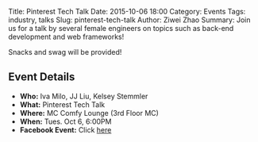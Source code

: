 Title: Pinterest Tech Talk
Date: 2015-10-06 18:00
Category: Events
Tags: industry, talks
Slug: pinterest-tech-talk
Author: Ziwei Zhao 
Summary: Join us for a talk by several female engineers on topics such as back-end development and web frameworks!

Snacks and swag will be provided!

## Event Details ##

+ **Who:** Iva Milo, JJ Liu, Kelsey Stemmler 
+ **What:** Pinterest Tech Talk
+ **Where:** MC Comfy Lounge (3rd Floor MC)
+ **When:** Tues. Oct 6, 6:00PM
+ **Facebook Event:** Click [here](https://www.facebook.com/events/504079399773605/)
